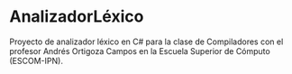 # AnalizadorLéxico
Proyecto de analizador léxico en C# para la clase de Compiladores con el profesor Andrés Ortigoza Campos en la Escuela Superior de Cómputo (ESCOM-IPN).
